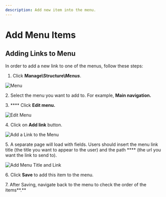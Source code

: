 ```yaml
---
description: Add new item into the menu.
---
```


# Add Menu Items

## **Adding Links to Menu**

In order to add a new link to one of the menus, follow these steps:&#x20;

1. Click **Manage\Structure\\**_**Menus**_.

![Menu](<../../../.gitbook/assets/Menus \_ varbase9003d1 (1).png>)

2\. Select the menu you want to add to. For example, **Main navigation.**

3\. **** Click **Edit menu.**

![Edit Menu](<../../../.gitbook/assets/Menus \_ varbase9003d1 (2).png>)

4\. Click on **Add link** button.

![Add a Link to the Menu](<../../../.gitbook/assets/Edit menu Main navigation \_ varbase9003d1.png>)

5\. A separate page will load with fields. Users should insert the menu link title (the title you want to appear to the user) and the path **** (the url you want the link to send to).

![Add Menu Title and Link](<../../../.gitbook/assets/Add menu link \_ varbase9003d1 (1) (1).png>)

6\. Click **Save** to add this item to the menu.

7\. After Saving, navigate back to the menu to check the order of the items**.**

